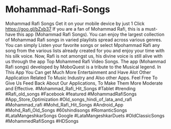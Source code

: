 # Mohammad-Rafi-Songs
Mohammad Rafi Songs Get it on your mobile device by just 1 Click https://goo.gl/bZxb37  If you are a fan of Mohammad Rafi, this is a must-have this app (Mohammad Rafi Songs). You can enjoy the largest collection of  Mohammad Rafi songs in varied playlists spread across various genres. You can simply Listen your favorite songs or  select Mpohammad Rafi any song from the various lists already created for you and enjoy your time with his silk voice. Now, Rafi is not amongst us, his divine voice is still alive with us through the app Top Mohammed Rafi Video Songs.  The app (Mohammad Rafi songs) developed by MoboQuest is a tribute to the Musical legend. In This App You Can get Much More Entertainment and Have Alot Other Application Related To Music Industry and Also other Apps. Feel Free To Give Us Feed Back About Our Applications, To Make Them More Moderate and Effective.  #Mohammad_Rafi_Hit_Songs #Tablet #trending #Rafi_old_songs #Facebook #featured #MohammadRafiSongs #App_Store_Optimization #Old_songs_hindi_of_lata_and_rafi #Mohammad_rafi #Mohd_Rafi_Hit_Songs #Android_App #Mohd_Rafi_Old_Songs #60shindisongs #RomanticSongs #LataMangeshkarSongs Google  #LataMangeshkarDuets  #OldClassicSongs #MohammedRafiSongs #HDSongs 
